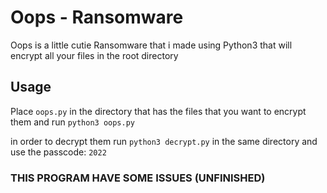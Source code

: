 # Oops - Ransomware

Oops is a little cutie Ransomware that i made using Python3 that will encrypt all your files in the root directory


## Usage

Place `oops.py` in the directory that has the files that you want to encrypt them and run `python3 oops.py`

in order to decrypt them run `python3 decrypt.py` in the same directory and use the passcode: `2022`



### THIS PROGRAM HAVE SOME ISSUES (UNFINISHED)
